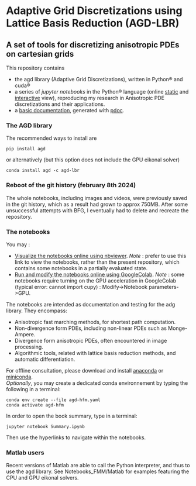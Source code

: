 # Adaptive Grid Discretizations using Lattice Basis Reduction (AGD-LBR)
## A set of tools for discretizing anisotropic PDEs on cartesian grids

This repository contains
- the agd library (Adaptive Grid Discretizations), written in Python&reg; and cuda&reg;
- a series of *jupyter notebooks* in the Python&reg; language (online [static](http://nbviewer.jupyter.org/urls/rawgithub.com/Mirebeau/AdaptiveGridDiscretizations_showcase/master/Summary.ipynb) and [interactive](https://colab.research.google.com/notebook#fileId=1exIN-55tUG1LFlgoHM582k8o8zy6H46f&offline=true&sandboxMode=true) view), reproducing my research in Anisotropic PDE discretizations and their applications.
- a [basic documentation](https://mirebeau.github.io/AdaptiveGridDiscretizations_help/docs/agd.html),
generated with [pdoc](https://pdoc.dev/).

### The AGD library

The recommended ways to install are
```console
pip install agd
```
or alternatively (but this option does not include the GPU eikonal solver)
```console
conda install agd -c agd-lbr
```

### Reboot of the git history (february 8th 2024)
The whole notebooks, including images and videos, were previously saved in the git history, which as a result had grown to approx 750MB. After some unsuccessful attempts with BFG, I eventually had to delete and recreate the repository.

### The notebooks

You may :  
* [Visualize the notebooks online using nbviewer](http://nbviewer.jupyter.org/urls/rawgithub.com/Mirebeau/AdaptiveGridDiscretizations_showcase/master/Summary.ipynb).
*Note* : prefer to use this link to view the notebooks, rather than the present repository, which contains some notebooks in a partially evaluated state.
* [Run and modify the notebooks online using GoogleColab](https://colab.research.google.com/notebook#fileId=1exIN-55tUG1LFlgoHM582k8o8zy6H46f&offline=true&sandboxMode=true).
*Note* : some notebooks require turning on the GPU acceleration in GoogleColab (typical error: cannot import cupy) : Modify->Notebook parameters->GPU.

The notebooks are intended as documentation and testing for the adg library. They encompass:
* Anisotropic fast marching methods, for shortest path computation.
* Non-divergence form PDEs, including non-linear PDEs such as Monge-Ampere.
* Divergence form anisotropic PDEs, often encountered in image processing.
* Algorithmic tools, related with lattice basis reduction methods, and automatic differentiation.

For offline consultation, please download and install [anaconda](https://www.anaconda.com) or [miniconda](https://conda.io/en/latest/miniconda.html).  
*Optionally*, you may create a dedicated conda environnement by typing the following in a terminal:
```console
conda env create --file agd-hfm.yaml
conda activate agd-hfm
```
In order to open the book summary, type in a terminal:
```console
jupyter notebook Summary.ipynb
```
Then use the hyperlinks to navigate within the notebooks.

### Matlab users

Recent versions of Matlab are able to call the Python interpreter, and thus to use the 
agd library. See Notebooks_FMM/Matlab for examples featuring the CPU and GPU eikonal solvers.

